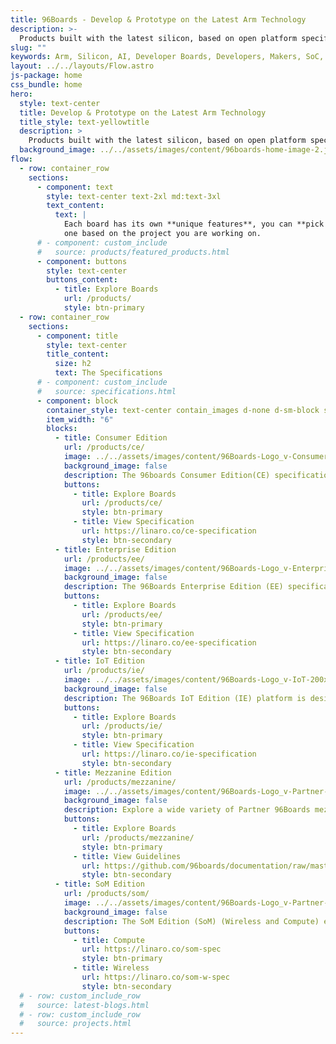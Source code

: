 ```yaml
---
title: 96Boards - Develop & Prototype on the Latest Arm Technology
description: >-
  Products built with the latest silicon, based on open platform specifications for developers, makers and businesses
slug: ""
keywords: Arm, Silicon, AI, Developer Boards, Developers, Makers, SoC, Consumer, IoT, Enterprise
layout: ../../layouts/Flow.astro
js-package: home
css_bundle: home
hero:
  style: text-center
  title: Develop & Prototype on the Latest Arm Technology
  title_style: text-yellowtitle
  description: >
    Products built with the latest silicon, based on open platform specifications for developers, makers and businesses
  background_image: ../../assets/images/content/96boards-home-image-2.jpg
flow:
  - row: container_row
    sections:
      - component: text
        style: text-center text-2xl md:text-3xl
        text_content:
          text: |
            Each board has its own **unique features**, you can **pick and choose**
            one based on the project you are working on.
      # - component: custom_include
      #   source: products/featured_products.html
      - component: buttons
        style: text-center
        buttons_content:
          - title: Explore Boards
            url: /products/
            style: btn-primary
  - row: container_row
    sections:
      - component: title
        style: text-center
        title_content:
          size: h2
          text: The Specifications
      # - component: custom_include
      #   source: specifications.html
      - component: block
        container_style: text-center contain_images d-none d-sm-block specifications
        item_width: "6"
        blocks:
          - title: Consumer Edition
            url: /products/ce/
            image: ../../assets/images/content/96Boards-Logo_v-Consumer-200x200.png
            background_image: false
            description: The 96boards Consumer Edition(CE) specification targets the mobile, embedded and digital home segments.
            buttons:
              - title: Explore Boards
                url: /products/ce/
                style: btn-primary
              - title: View Specification
                url: https://linaro.co/ce-specification
                style: btn-secondary
          - title: Enterprise Edition
            url: /products/ee/
            image: ../../assets/images/content/96Boards-Logo_v-Enterprise-200x200.png
            background_image: false
            description: The 96Boards Enterprise Edition (EE) specification targets the networking and server segments
            buttons:
              - title: Explore Boards
                url: /products/ee/
                style: btn-primary
              - title: View Specification
                url: https://linaro.co/ee-specification
                style: btn-secondary
          - title: IoT Edition
            url: /products/ie/
            image: ../../assets/images/content/96Boards-Logo_v-IoT-200x200.png
            background_image: false
            description: The 96Boards IoT Edition (IE) platform is designed to support development in the Internet of Things (IoT) space.
            buttons:
              - title: Explore Boards
                url: /products/ie/
                style: btn-primary
              - title: View Specification
                url: https://linaro.co/ie-specification
                style: btn-secondary
          - title: Mezzanine Edition
            url: /products/mezzanine/
            image: ../../assets/images/content/96Boards-Logo_v-Partner-200x200.png
            background_image: false
            description: Explore a wide variety of Partner 96Boards mezzanines, accessories and more to expand on your development experience.
            buttons:
              - title: Explore Boards
                url: /products/mezzanine/
                style: btn-primary
              - title: View Guidelines
                url: https://github.com/96boards/documentation/raw/master/mezzanine/files/mezzanine-design-guidelines.pdf
                style: btn-secondary
          - title: SoM Edition
            url: /products/som/
            image: ../../assets/images/content/96Boards-Logo_v-Partner-200x200.png
            background_image: false
            description: The SoM Edition (SoM) (Wireless and Compute) encourages the development of reliable and cost-effective embedded platforms for building end-products.
            buttons:
              - title: Compute
                url: https://linaro.co/som-spec
                style: btn-primary
              - title: Wireless
                url: https://linaro.co/som-w-spec
                style: btn-secondary
  # - row: custom_include_row
  #   source: latest-blogs.html
  # - row: custom_include_row
  #   source: projects.html
---
```

